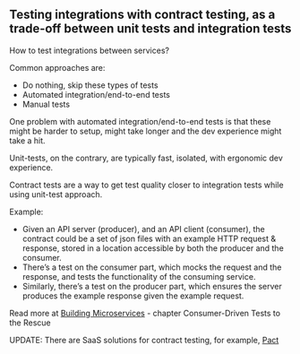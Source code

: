 ## Testing integrations with contract testing, as a trade-off between unit tests and integration tests

How to test integrations between services?

Common approaches are:
- Do nothing, skip these types of tests 
- Automated integration/end-to-end tests
- Manual tests

One problem with automated integration/end-to-end tests is that these might be harder to setup, might take longer and the dev 
experience might take a hit. 

Unit-tests, on the contrary, are typically fast, isolated, with ergonomic dev experience.  

Contract tests are a way to get test quality closer to integration tests while using unit-test approach.

Example:  

- Given an API server (producer), and an API client (consumer), the contract could be a set of json files with an example HTTP request & response, stored in a location accessible by both the producer and the consumer.  
- There’s a test on the consumer part, which mocks the request and the response, and tests the functionality of the consuming service.
- Similarly, there’s a test on the producer part, which ensures the server produces the example response given the example request.

Read more at [Building Microservices](https://www.amazon.com/Building-Microservices-Designing-Fine-Grained-Systems/dp/1491950358) - chapter Consumer-Driven Tests to the Rescue

UPDATE: There are SaaS solutions for contract testing, for example, [Pact](https://pact.io/)
